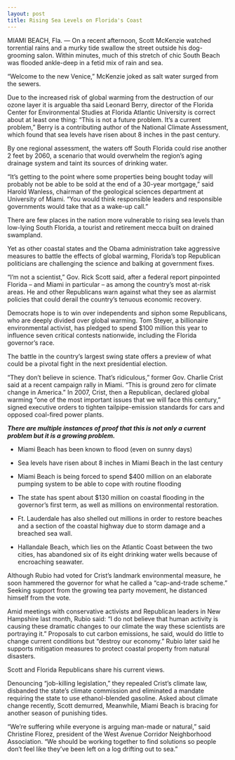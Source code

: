 ```yaml
---
layout: post
title: Rising Sea Levels on Florida's Coast
---
```


MIAMI BEACH, Fla. — On a recent afternoon, Scott McKenzie watched torrential rains and a murky tide swallow the street outside his dog-grooming salon. Within minutes, much of this stretch of chic South Beach was flooded ankle-deep in a fetid mix of rain and sea.

“Welcome to the new Venice,” McKenzie joked as salt water surged from the sewers.

Due to the increased risk of global warming from the destruction of our ozone layer it is arguable tha said Leonard Berry, director of the Florida Center for Environmental Studies at Florida Atlantic University is correct about at least one thing: “This is not a future problem. It’s a current problem,” Berry is a contributing author of the National Climate Assessment, which found that sea levels have risen about 8 inches in the past century.

By one regional assessment, the waters off South Florida could rise another 2 feet by 2060, a scenario that would overwhelm the region’s aging drainage system and taint its sources of drinking water.

“It’s getting to the point where some properties being bought today will probably not be able to be sold at the end of a 30-year mortgage,” said Harold Wanless, chairman of the geological sciences department at University of Miami. “You would think responsible leaders and responsible governments would take that as a wake-up call.”

There are few places in the nation more vulnerable to rising sea levels than low-lying South Florida, a tourist and retirement mecca built on drained swampland.

Yet as other coastal states and the Obama administration take aggressive measures to battle the effects of global warming, Florida’s top Republican politicians are challenging the science and balking at government fixes.

 “I’m not a scientist,” Gov. Rick Scott said, after a federal report pinpointed Florida – and Miami in particular – as among the country’s most at-risk areas. He and other Republicans warn against what they see as alarmist policies that could derail the country’s tenuous economic recovery.

Democrats hope is to win over independents and siphon some Republicans, who are deeply divided over global warming. Tom Steyer, a billionaire environmental activist, has pledged to spend $100 million this year to influence seven critical contests nationwide, including the Florida governor’s race.

The battle in the country’s largest swing state offers a preview of what could be a pivotal fight in the next presidential election.

 “They don’t believe in science. That’s ridiculous,” former Gov. Charlie Crist said at a recent campaign rally in Miami. “This is ground zero for climate change in America.” In 2007, Crist, then a Republican, declared global warming “one of the most important issues that we will face this century,” signed executive orders to tighten tailpipe-emission standards for cars and opposed coal-fired power plants.

***There are multiple instances of proof that this is not only a current problem but it is a growing problem.***
-	Miami Beach has been known to flood (even on sunny days)

-	Sea levels have risen about 8 inches in Miami Beach in the last century

-	Miami Beach is being forced to spend $400 million on an elaborate pumping system to be able to cope with routine flooding

-	The state has spent about $130 million on coastal flooding in the governor’s  first term, as well as millions on environmental restoration.

-	Ft. Lauderdale has also shelled out millions in order to restore beaches and a section of the coastal highway due to storm damage and a breached sea wall.

-	Hallandale Beach, which lies on the Atlantic Coast between the two cities, has abandoned six of its eight drinking water wells because of encroaching seawater.

Although Rubio had voted for Crist’s landmark environmental measure, he soon hammered the governor for what he called a “cap-and-trade scheme.” Seeking support from the growing tea party movement, he distanced himself from the vote.

Amid meetings with conservative activists and Republican leaders in New Hampshire last month, Rubio said: “I do not believe that human activity is causing these dramatic changes to our climate the way these scientists are portraying it.” Proposals to cut carbon emissions, he said, would do little to change current conditions but “destroy our economy.” Rubio later said he supports mitigation measures to protect coastal property from natural disasters.

Scott and Florida Republicans share his current views.

Denouncing “job-killing legislation,” they repealed Crist’s climate law, disbanded the state’s climate commission and eliminated a mandate requiring the state to use ethanol-blended gasoline. Asked about climate change recently, Scott demurred, Meanwhile, Miami Beach is bracing for another season of punishing tides.

“We’re suffering while everyone is arguing man-made or natural,” said Christine Florez, president of the West Avenue Corridor Neighborhood Association. “We should be working together to find solutions so people don’t feel like they’ve been left on a log drifting out to sea.”
